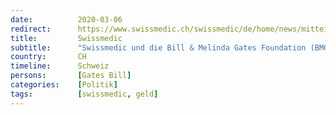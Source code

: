 ```yaml
---
date:          2020-03-06
redirect:      https://www.swissmedic.ch/swissmedic/de/home/news/mitteilungen/swissmedic_bmgf_zusammenarbeit.html
title:         Swissmedic
subtitle:      "Swissmedic und die Bill & Melinda Gates Foundation (BMGF) setzen ihre Zusammenarbeit fort"
country:       CH
timeline:      Schweiz
persons:       [Gates Bill]
categories:    [Politik]
tags:          [swissmedic, geld]
---
```

